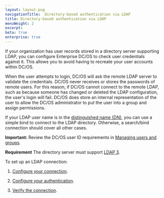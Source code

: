 ```yaml
---
layout: layout.pug
navigationTitle:  Directory-based authentication via LDAP
title: Directory-based authentication via LDAP
menuWeight: 2
excerpt:
beta: true
enterprise: true
---
```




If your organization has user records stored in a directory server supporting LDAP, you can configure Enterprise DC/OS to check user credentials against it. This allows you to avoid having to recreate your user accounts within DC/OS.

When the user attempts to login, DC/OS will ask the remote LDAP server to validate the credentials. DC/OS never receives or stores the passwords of remote users. For this reason, if DC/OS cannot connect to the remote LDAP, such as because someone has changed or deleted the LDAP configuration, the user's login will fail. DC/OS does store an internal representation of the user to allow the DC/OS administrator to put the user into a group and assign permissions.

If your LDAP user name is in the [distinguished name (DN)](https://www.ldap.com/ldap-dns-and-rdns), you can use a simple bind to connect to the LDAP directory. Otherwise, a search/bind connection should cover all other cases.

**Important:** Review the DC/OS user ID requirements in [Managing users and groups](/1.8/administration/id-and-access-mgt/users-groups/).

**Requirement** The directory server must support [LDAP 3](https://tools.ietf.org/html/rfc4511).

To set up an LDAP connection:

1. [Configure your connection](/1.8/administration/id-and-access-mgt/ldap/ldap-conn/).

2. [Configure your authentication](/1.8/administration/id-and-access-mgt/ldap/ldap-auth/).

3. [Verify the connection](/1.8/administration/id-and-access-mgt/ldap/ldap-verify/).


